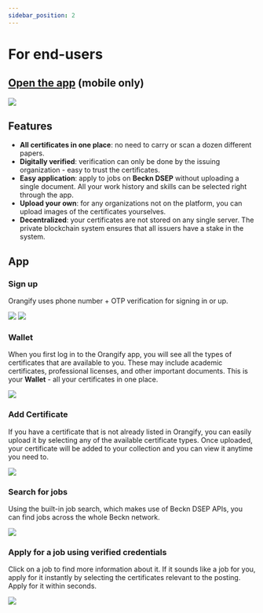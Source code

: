 ```yaml
---
sidebar_position: 2
---
```


# For end-users

<!-- manage your digital credentials -->
## [Open the app](https://app.orangify.network/) (mobile only)

![](imgs/app-box.png)

## Features

- **All certificates in one place**: no need to carry or scan a dozen different papers.
- **Digitally verified**: verification can only be done by the issuing organization - easy to trust the certificates.
- **Easy application**: apply to jobs on **Beckn DSEP** without uploading a single document. All your work history and skills can be selected right through the app.
- **Upload your own**: for any organizations not on the platform, you can upload images of the certificates yourselves.
- **Decentralized**: your certificates are not stored on any single server. The private blockchain system ensures that all issuers have a stake in the system.

## App

### Sign up

Orangify uses phone number + OTP verification for signing in or up.

![](./imgs/sign-up.png)
![](./imgs/otp.png)

### Wallet

When you first log in to the Orangify app, you will see all the types of certificates that are available to you. These may include academic certificates, professional licenses, and other important documents. This is your **Wallet** - all your certificates in one place.

![](./imgs/wallet.png)

### Add Certificate

If you have a certificate that is not already listed in Orangify, you can easily upload it by selecting any of the available certificate types. Once uploaded, your certificate will be added to your collection and you can view it anytime you need to.

![](./imgs/add-cred.png)

### Search for jobs

Using the built-in job search, which makes use of Beckn DSEP APIs, you can find jobs across the whole Beckn network.

![](./imgs/search-jobs.png)

### Apply for a job using verified credentials

Click on a job to find more information about it. If it sounds like a job for you, apply for it instantly by selecting the certificates relevant to the posting. Apply for it within seconds.

![](./imgs/job-info.png)

<!-- Orangify also allows you to view any certificates that have been issued to you by organizations. These certificates will be marked with the issuing organization's name, as well as the date the certificate was issued. You can view the details of each certificate, including any qualifications or achievements that are associated with it. -->
